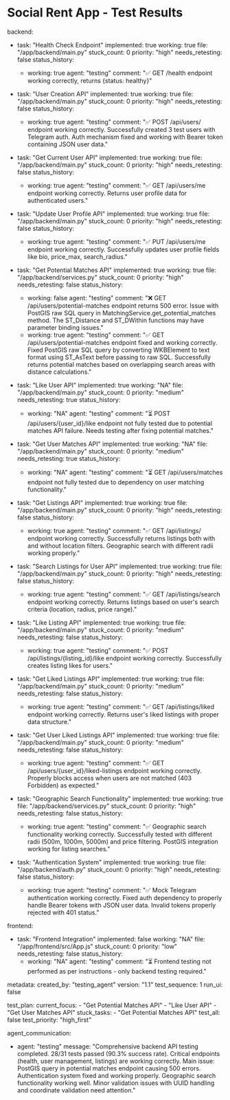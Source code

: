 # Social Rent App - Test Results

backend:
  - task: "Health Check Endpoint"
    implemented: true
    working: true
    file: "/app/backend/main.py"
    stuck_count: 0
    priority: "high"
    needs_retesting: false
    status_history:
      - working: true
        agent: "testing"
        comment: "✅ GET /health endpoint working correctly, returns {status: healthy}"

  - task: "User Creation API"
    implemented: true
    working: true
    file: "/app/backend/main.py"
    stuck_count: 0
    priority: "high"
    needs_retesting: false
    status_history:
      - working: true
        agent: "testing"
        comment: "✅ POST /api/users/ endpoint working correctly. Successfully created 3 test users with Telegram auth. Auth mechanism fixed and working with Bearer token containing JSON user data."

  - task: "Get Current User API"
    implemented: true
    working: true
    file: "/app/backend/main.py"
    stuck_count: 0
    priority: "high"
    needs_retesting: false
    status_history:
      - working: true
        agent: "testing"
        comment: "✅ GET /api/users/me endpoint working correctly. Returns user profile data for authenticated users."

  - task: "Update User Profile API"
    implemented: true
    working: true
    file: "/app/backend/main.py"
    stuck_count: 0
    priority: "high"
    needs_retesting: false
    status_history:
      - working: true
        agent: "testing"
        comment: "✅ PUT /api/users/me endpoint working correctly. Successfully updates user profile fields like bio, price_max, search_radius."

  - task: "Get Potential Matches API"
    implemented: true
    working: true
    file: "/app/backend/services.py"
    stuck_count: 0
    priority: "high"
    needs_retesting: false
    status_history:
      - working: false
        agent: "testing"
        comment: "❌ GET /api/users/potential-matches endpoint returns 500 error. Issue with PostGIS raw SQL query in MatchingService.get_potential_matches method. The ST_Distance and ST_DWithin functions may have parameter binding issues."
      - working: true
        agent: "testing"
        comment: "✅ GET /api/users/potential-matches endpoint fixed and working correctly. Fixed PostGIS raw SQL query by converting WKBElement to text format using ST_AsText before passing to raw SQL. Successfully returns potential matches based on overlapping search areas with distance calculations."

  - task: "Like User API"
    implemented: true
    working: "NA"
    file: "/app/backend/main.py"
    stuck_count: 0
    priority: "medium"
    needs_retesting: true
    status_history:
      - working: "NA"
        agent: "testing"
        comment: "⏳ POST /api/users/{user_id}/like endpoint not fully tested due to potential matches API failure. Needs testing after fixing potential matches."

  - task: "Get User Matches API"
    implemented: true
    working: "NA"
    file: "/app/backend/main.py"
    stuck_count: 0
    priority: "medium"
    needs_retesting: true
    status_history:
      - working: "NA"
        agent: "testing"
        comment: "⏳ GET /api/users/matches endpoint not fully tested due to dependency on user matching functionality."

  - task: "Get Listings API"
    implemented: true
    working: true
    file: "/app/backend/main.py"
    stuck_count: 0
    priority: "high"
    needs_retesting: false
    status_history:
      - working: true
        agent: "testing"
        comment: "✅ GET /api/listings/ endpoint working correctly. Successfully returns listings both with and without location filters. Geographic search with different radii working properly."

  - task: "Search Listings for User API"
    implemented: true
    working: true
    file: "/app/backend/main.py"
    stuck_count: 0
    priority: "high"
    needs_retesting: false
    status_history:
      - working: true
        agent: "testing"
        comment: "✅ GET /api/listings/search endpoint working correctly. Returns listings based on user's search criteria (location, radius, price range)."

  - task: "Like Listing API"
    implemented: true
    working: true
    file: "/app/backend/main.py"
    stuck_count: 0
    priority: "medium"
    needs_retesting: false
    status_history:
      - working: true
        agent: "testing"
        comment: "✅ POST /api/listings/{listing_id}/like endpoint working correctly. Successfully creates listing likes for users."

  - task: "Get Liked Listings API"
    implemented: true
    working: true
    file: "/app/backend/main.py"
    stuck_count: 0
    priority: "medium"
    needs_retesting: false
    status_history:
      - working: true
        agent: "testing"
        comment: "✅ GET /api/listings/liked endpoint working correctly. Returns user's liked listings with proper data structure."

  - task: "Get User Liked Listings API"
    implemented: true
    working: true
    file: "/app/backend/main.py"
    stuck_count: 0
    priority: "medium"
    needs_retesting: false
    status_history:
      - working: true
        agent: "testing"
        comment: "✅ GET /api/users/{user_id}/liked-listings endpoint working correctly. Properly blocks access when users are not matched (403 Forbidden) as expected."

  - task: "Geographic Search Functionality"
    implemented: true
    working: true
    file: "/app/backend/services.py"
    stuck_count: 0
    priority: "high"
    needs_retesting: false
    status_history:
      - working: true
        agent: "testing"
        comment: "✅ Geographic search functionality working correctly. Successfully tested with different radii (500m, 1000m, 5000m) and price filtering. PostGIS integration working for listing searches."

  - task: "Authentication System"
    implemented: true
    working: true
    file: "/app/backend/auth.py"
    stuck_count: 0
    priority: "high"
    needs_retesting: false
    status_history:
      - working: true
        agent: "testing"
        comment: "✅ Mock Telegram authentication working correctly. Fixed auth dependency to properly handle Bearer tokens with JSON user data. Invalid tokens properly rejected with 401 status."

frontend:
  - task: "Frontend Integration"
    implemented: false
    working: "NA"
    file: "/app/frontend/src/App.js"
    stuck_count: 0
    priority: "low"
    needs_retesting: false
    status_history:
      - working: "NA"
        agent: "testing"
        comment: "⏳ Frontend testing not performed as per instructions - only backend testing required."

metadata:
  created_by: "testing_agent"
  version: "1.1"
  test_sequence: 1
  run_ui: false

test_plan:
  current_focus:
    - "Get Potential Matches API"
    - "Like User API"
    - "Get User Matches API"
  stuck_tasks:
    - "Get Potential Matches API"
  test_all: false
  test_priority: "high_first"

agent_communication:
  - agent: "testing"
    message: "Comprehensive backend API testing completed. 28/31 tests passed (90.3% success rate). Critical endpoints (health, user management, listings) are working correctly. Main issue: PostGIS query in potential matches endpoint causing 500 errors. Authentication system fixed and working properly. Geographic search functionality working well. Minor validation issues with UUID handling and coordinate validation need attention."